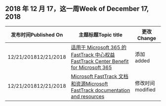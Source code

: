 <!-- This file is generated automatically each week. Changes made to this file will be overwritten.-->




## <a name="week-of-december-17-2018"></a><span data-ttu-id="46f28-101">2018 年 12 月 17，这一周</span><span class="sxs-lookup"><span data-stu-id="46f28-101">Week of December 17, 2018</span></span>


| <span data-ttu-id="46f28-102">发布时间</span><span class="sxs-lookup"><span data-stu-id="46f28-102">Published On</span></span> |<span data-ttu-id="46f28-103">主题标题</span><span class="sxs-lookup"><span data-stu-id="46f28-103">Topic title</span></span> | <span data-ttu-id="46f28-104">更改</span><span class="sxs-lookup"><span data-stu-id="46f28-104">Change</span></span> |
|------|------------|--------|
| <span data-ttu-id="46f28-105">12/21/2018</span><span class="sxs-lookup"><span data-stu-id="46f28-105">12/21/2018</span></span> | [<span data-ttu-id="46f28-106">适用于 Microsoft 365 的 FastTrack 中心权益</span><span class="sxs-lookup"><span data-stu-id="46f28-106">FastTrack Center Benefit for Microsoft 365</span></span>](/FastTrack/m365-fasttrack-benefit-overview) | <span data-ttu-id="46f28-107">添加</span><span class="sxs-lookup"><span data-stu-id="46f28-107">added</span></span> |
| <span data-ttu-id="46f28-108">12/21/2018</span><span class="sxs-lookup"><span data-stu-id="46f28-108">12/21/2018</span></span> | [<span data-ttu-id="46f28-109">Microsoft FastTrack 文档和资源</span><span class="sxs-lookup"><span data-stu-id="46f28-109">Microsoft FastTrack documentation and resources</span></span>](/FastTrack/index) | <span data-ttu-id="46f28-110">修改时间</span><span class="sxs-lookup"><span data-stu-id="46f28-110">modified</span></span> |
